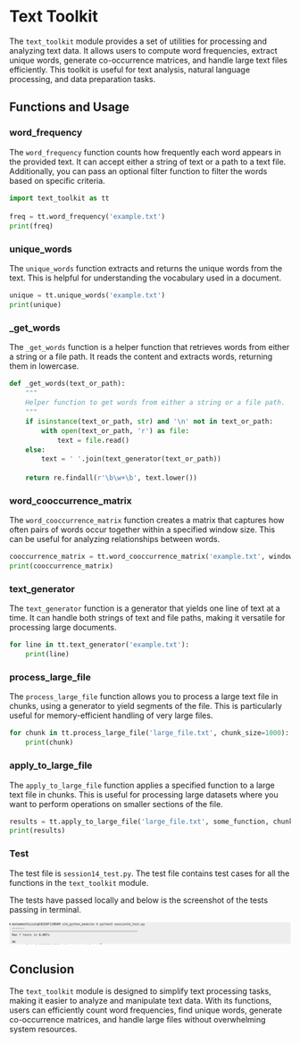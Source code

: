 # Text Toolkit

The `text_toolkit` module provides a set of utilities for processing and analyzing text data. It allows users to compute word frequencies, extract unique words, generate co-occurrence matrices, and handle large text files efficiently. This toolkit is useful for text analysis, natural language processing, and data preparation tasks.

## Functions and Usage

### word_frequency

The `word_frequency` function counts how frequently each word appears in the provided text. It can accept either a string of text or a path to a text file. Additionally, you can pass an optional filter function to filter the words based on specific criteria.

```python
import text_toolkit as tt

freq = tt.word_frequency('example.txt')
print(freq)
```

### unique_words

The `unique_words` function extracts and returns the unique words from the text. This is helpful for understanding the vocabulary used in a document.

```python
unique = tt.unique_words('example.txt')
print(unique)
```
### _get_words

The `_get_words` function is a helper function that retrieves words from either a string or a file path. It reads the content and extracts words, returning them in lowercase.

```python
def _get_words(text_or_path):
    """
    Helper function to get words from either a string or a file path.
    """
    if isinstance(text_or_path, str) and '\n' not in text_or_path:
        with open(text_or_path, 'r') as file:
            text = file.read()
    else:
        text = ' '.join(text_generator(text_or_path))
    
    return re.findall(r'\b\w+\b', text.lower())
```

### word_cooccurrence_matrix

The `word_cooccurrence_matrix` function creates a matrix that captures how often pairs of words occur together within a specified window size. This can be useful for analyzing relationships between words.

```python
cooccurrence_matrix = tt.word_cooccurrence_matrix('example.txt', window=2)
print(cooccurrence_matrix)
```

### text_generator

The `text_generator` function is a generator that yields one line of text at a time. It can handle both strings of text and file paths, making it versatile for processing large documents.

```python
for line in tt.text_generator('example.txt'):
    print(line)
```

### process_large_file

The `process_large_file` function allows you to process a large text file in chunks, using a generator to yield segments of the file. This is particularly useful for memory-efficient handling of very large files.

```python
for chunk in tt.process_large_file('large_file.txt', chunk_size=1000):
    print(chunk)
```

### apply_to_large_file

The `apply_to_large_file` function applies a specified function to a large text file in chunks. This is useful for processing large datasets where you want to perform operations on smaller sections of the file.

```python
results = tt.apply_to_large_file('large_file.txt', some_function, chunk_size=1000)
print(results)
```

### Test

The test file is `session14_test.py`. The test file contains test cases for all the functions in the `text_toolkit` module.

The tests have passed locally and below is the screenshot of the tests passing in terminal.

![alt text](image.png)



## Conclusion

The `text_toolkit` module is designed to simplify text processing tasks, making it easier to analyze and manipulate text data. With its functions, users can efficiently count word frequencies, find unique words, generate co-occurrence matrices, and handle large files without overwhelming system resources.
